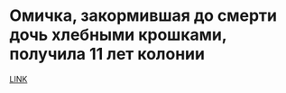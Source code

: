 # Омичка, закормившая до смерти дочь хлебными крошками, получила 11 лет колонии



[LINK](https://varlamov.ru/3813162.html)